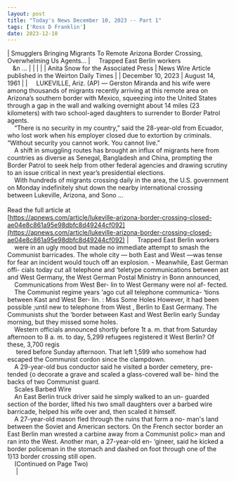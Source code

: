 ```yaml
---
layout: post
title: "Today's News December 10, 2023 -- Part 1"
tags: ['Ross D Franklin']
date: 2023-12-10
---
```


| Smugglers Bringing Migrants To Remote Arizona Border Crossing, Overwhelming Us Agents... | &nbsp;&nbsp;&nbsp;&nbsp;Trapped East Berlin workers<br>&nbsp;&nbsp;&nbsp;&n ... |
|  |  |
| Anita Snow for the Associated Press | News Wire Article published in the Weirton Daily Times |
| December 10, 2023 | August 14, 1961 |
| &nbsp;&nbsp;&nbsp;&nbsp;LUKEVILLE, Ariz. (AP) — Gerston Miranda and his wife were among thousands of migrants recently arriving at this remote area on Arizona’s southern border with Mexico, squeezing into the United States through a gap in the wall and walking overnight about 14 miles (23 kilometers) with two school-aged daughters to surrender to Border Patrol agents.<br>&nbsp;&nbsp;&nbsp;&nbsp;“There is no security in my country,” said the 28-year-old from Ecuador, who lost work when his employer closed due to extortion by criminals. “Without security you cannot work. You cannot live.”<br>&nbsp;&nbsp;&nbsp;&nbsp;A shift in smuggling routes has brought an influx of migrants here from countries as diverse as Senegal, Bangladesh and China, prompting the Border Patrol to seek help from other federal agencies and drawing scrutiny to an issue critical in next year’s presidential elections.<br>&nbsp;&nbsp;&nbsp;&nbsp;With hundreds of migrants crossing daily in the area, the U.S. government on Monday indefinitely shut down the nearby international crossing between Lukeville, Arizona, and Sono ...<br><br>Read the full article at<br>[https://apnews.com/article/lukeville-arizona-border-crossing-closed-ae04e8c861a95e98dbfc8d49244cf092](https://apnews.com/article/lukeville-arizona-border-crossing-closed-ae04e8c861a95e98dbfc8d49244cf092) | &nbsp;&nbsp;&nbsp;&nbsp;Trapped East Berlin workers<br>&nbsp;&nbsp;&nbsp;&nbsp;were in an ugly mood but made no immediate attempt to smash the Communist barricades. The whole city — both East and West —was tense for fear an incident would touch off an explosion. - Meanwhile, East German offi- cials today cut all telephone and ‘teletype communications between ast and West Germany, the West German Postal Ministry in Bonn announced,<br>&nbsp;&nbsp;&nbsp;&nbsp;Communications from West Ber- lin to West Germany were nol af- fected.<br>&nbsp;&nbsp;&nbsp;&nbsp;The Communist regime years ‘ago cut all telephone communica- ‘tions between Kast and West Ber- lin. : Miss Some Holes   However, it had been possible ;until new to telephone from West , Berlin to East Germany.   The Communists shut the ‘border between Kast and West Berlin early Sunday morning, but they missed some holes.<br>&nbsp;&nbsp;&nbsp;&nbsp;Western officials announced shortly before 1t a. m. that from Saturday afternoon to 8 a. m. to day, 5,299 refugees registered it   West Berlin? Of these, 3,700 regis<br>&nbsp;&nbsp;&nbsp;&nbsp; tered before Sunday afternoon. That left 1,599 who somehow had escaped the Communist cordon since the clampdown.<br>&nbsp;&nbsp;&nbsp;&nbsp;A 29-year-old bus conductor said he visited a border cemetery, pre- tended {o decorate a grave and scaled a glass-covered wall be- hind the backs of two Communist guard.<br>&nbsp;&nbsp;&nbsp;&nbsp;Scales Barbed Wire<br>&nbsp;&nbsp;&nbsp;&nbsp;An East Berlin truck driver said he simply walked to an un- guarded section of the border, lifted his two small daughters over a barbed wire barricade, helped his wife over and, then scaled it himself.<br>&nbsp;&nbsp;&nbsp;&nbsp;A 27-year-old mason fled through the ruins that form a no- man's land between the Soviet and American sectors. On the French sector border an East Berlin man wrested a carbine away from a Communist polic> man and ran into the West.   Another man, a 27-year-old en- ‘gineer, said he kicked a border policeman in the stomach and dashed on foot through one of the 1}13 border crossing still open.<br>&nbsp;&nbsp;&nbsp;&nbsp;(Continued on Page Two)<br>&nbsp;&nbsp;&nbsp;&nbsp;   |